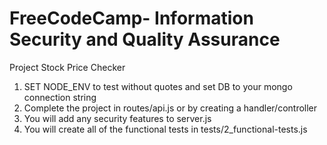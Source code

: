 # FreeCodeCamp- Information Security and Quality Assurance
Project Stock Price Checker

1. SET NODE_ENV to test without quotes and set DB to your mongo connection string
2. Complete the project in routes/api.js or by creating a handler/controller
3. You will add any security features to server.js
4. You will create all of the functional tests in tests/2_functional-tests.js